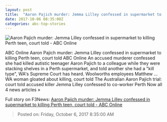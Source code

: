 ```yaml
---
layout: post
title:  "Aaron Pajich murder: Jemma Lilley confessed in supermarket to killing Perth teen, court told - ABC Online"
date: 2017-10-06 08:35:00Z
categories: abc-top-stories
---
```


![Aaron Pajich murder: Jemma Lilley confessed in supermarket to killing Perth teen, court told - ABC Online](http://www.abc.net.au/news/image/9020190-1x1-700x700.jpg)

ABC Online Aaron Pajich murder: Jemma Lilley confessed in supermarket to killing Perth teen, court told ABC Online An accused murderer confessed she had killed autistic teenager Aaron Pajich to a colleague while they were stacking shelves in a Perth supermarket, and told another she had a "kill type", WA's Supreme Court has heard. Woolworths employees Matthew ... WA woman gloated about killing, court told The Australian Aaron Pajich trial: court told accused killer Jemma Lilley confessed to co-worker Perth Now all 4 news articles »


Full story on F3News: [Aaron Pajich murder: Jemma Lilley confessed in supermarket to killing Perth teen, court told - ABC Online](http://www.f3nws.com/n/GEMVsG)

> Posted on: Friday, October 6, 2017 8:35:00 AM

